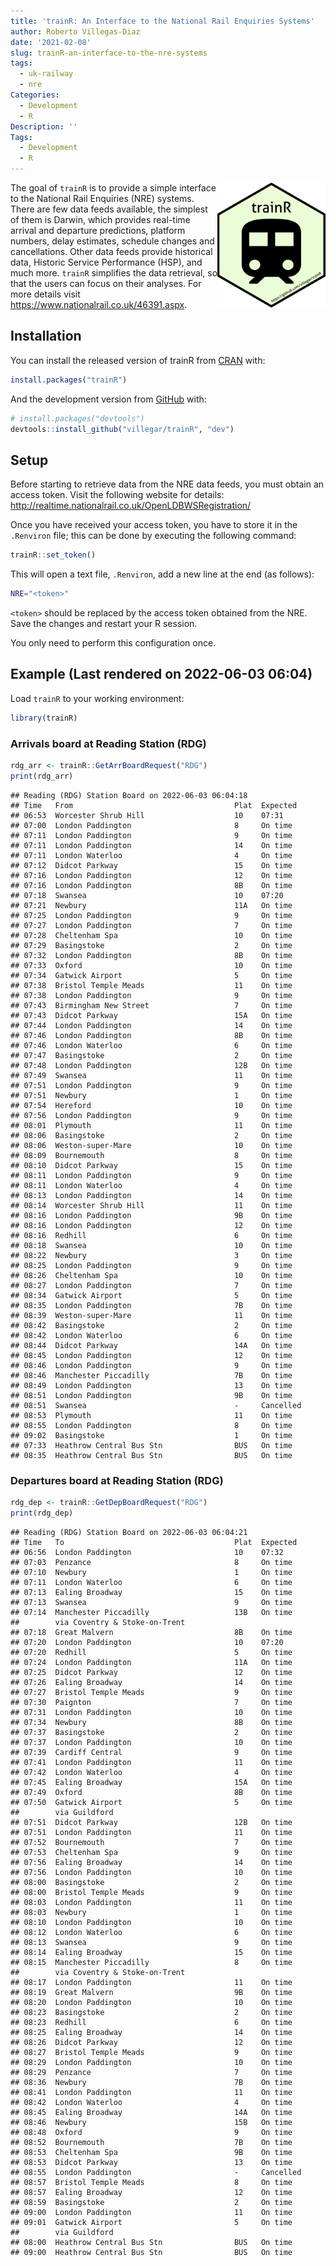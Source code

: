 ```yaml
---
title: 'trainR: An Interface to the National Rail Enquiries Systems'
author: Roberto Villegas-Diaz
date: '2021-02-08'
slug: trainR-an-interface-to-the-nre-systems
tags:
  - uk-railway
  - nre
Categories:
  - Development
  - R
Description: ''
Tags:
  - Development
  - R
---
```


<img src="https://raw.githubusercontent.com/villegar/trainR/main/inst/images/logo.png" alt="logo" align="right" height=200px/>

The goal of `trainR` is to provide a simple interface to the 
National Rail Enquiries (NRE) systems. There are few data feeds 
available, the simplest of them is Darwin, which provides real-time 
arrival and departure predictions, platform numbers, delay estimates, 
schedule changes and cancellations. Other data feeds provide historical 
data, Historic Service Performance (HSP), and much more. `trainR` 
simplifies the data retrieval, so that the users can focus on their 
analyses. For more details visit 
https://www.nationalrail.co.uk/46391.aspx.

## Installation

You can install the released version of trainR from [CRAN](https://CRAN.R-project.org) with:

``` r
install.packages("trainR")
```

And the development version from [GitHub](https://github.com/) with:

``` r
# install.packages("devtools")
devtools::install_github("villegar/trainR", "dev")
```

## Setup
Before starting to retrieve data from the NRE data feeds, you must obtain an access token. 
Visit the following website for details: http://realtime.nationalrail.co.uk/OpenLDBWSRegistration/

Once you have received your access token, you have to store it in the `.Renviron` file; this can be 
done by executing the following command:


```r
trainR::set_token()
```

This will open a text file, `.Renviron`, add a new line at the end (as follows):

```bash
NRE="<token>"
```

`<token>` should be replaced by the access token obtained from the NRE. Save the changes and restart 
your R session.

You only need to perform this configuration once.

## Example (Last rendered on 2022-06-03 06:04)

Load `trainR` to your working environment:

```r
library(trainR)
```

### Arrivals board at Reading Station (RDG)


```r
rdg_arr <- trainR::GetArrBoardRequest("RDG")
print(rdg_arr)
```

```
## Reading (RDG) Station Board on 2022-06-03 06:04:18
## Time   From                                    Plat  Expected
## 06:53  Worcester Shrub Hill                    10    07:31
## 07:00  London Paddington                       8     On time
## 07:11  London Paddington                       9     On time
## 07:11  London Paddington                       14    On time
## 07:11  London Waterloo                         4     On time
## 07:12  Didcot Parkway                          15    On time
## 07:16  London Paddington                       12    On time
## 07:16  London Paddington                       8B    On time
## 07:18  Swansea                                 10    07:20
## 07:21  Newbury                                 11A   On time
## 07:25  London Paddington                       9     On time
## 07:27  London Paddington                       7     On time
## 07:28  Cheltenham Spa                          10    On time
## 07:29  Basingstoke                             2     On time
## 07:32  London Paddington                       8B    On time
## 07:33  Oxford                                  10    On time
## 07:34  Gatwick Airport                         5     On time
## 07:38  Bristol Temple Meads                    11    On time
## 07:38  London Paddington                       9     On time
## 07:43  Birmingham New Street                   7     On time
## 07:43  Didcot Parkway                          15A   On time
## 07:44  London Paddington                       14    On time
## 07:46  London Paddington                       8B    On time
## 07:46  London Waterloo                         6     On time
## 07:47  Basingstoke                             2     On time
## 07:48  London Paddington                       12B   On time
## 07:49  Swansea                                 11    On time
## 07:51  London Paddington                       9     On time
## 07:51  Newbury                                 1     On time
## 07:54  Hereford                                10    On time
## 07:56  London Paddington                       9     On time
## 08:01  Plymouth                                11    On time
## 08:06  Basingstoke                             2     On time
## 08:06  Weston-super-Mare                       10    On time
## 08:09  Bournemouth                             8     On time
## 08:10  Didcot Parkway                          15    On time
## 08:11  London Paddington                       9     On time
## 08:11  London Waterloo                         4     On time
## 08:13  London Paddington                       14    On time
## 08:14  Worcester Shrub Hill                    11    On time
## 08:16  London Paddington                       9B    On time
## 08:16  London Paddington                       12    On time
## 08:16  Redhill                                 6     On time
## 08:18  Swansea                                 10    On time
## 08:22  Newbury                                 3     On time
## 08:25  London Paddington                       9     On time
## 08:26  Cheltenham Spa                          10    On time
## 08:27  London Paddington                       7     On time
## 08:34  Gatwick Airport                         5     On time
## 08:35  London Paddington                       7B    On time
## 08:39  Weston-super-Mare                       11    On time
## 08:42  Basingstoke                             2     On time
## 08:42  London Waterloo                         6     On time
## 08:44  Didcot Parkway                          14A   On time
## 08:45  London Paddington                       12    On time
## 08:46  London Paddington                       9     On time
## 08:46  Manchester Piccadilly                   7B    On time
## 08:49  London Paddington                       13    On time
## 08:51  London Paddington                       9B    On time
## 08:51  Swansea                                 -     Cancelled
## 08:53  Plymouth                                11    On time
## 08:55  London Paddington                       8     On time
## 09:02  Basingstoke                             1     On time
## 07:33  Heathrow Central Bus Stn                BUS   On time
## 08:35  Heathrow Central Bus Stn                BUS   On time
```

### Departures board at Reading Station (RDG)


```r
rdg_dep <- trainR::GetDepBoardRequest("RDG")
print(rdg_dep)
```

```
## Reading (RDG) Station Board on 2022-06-03 06:04:21
## Time   To                                      Plat  Expected
## 06:56  London Paddington                       10    07:32
## 07:03  Penzance                                8     On time
## 07:10  Newbury                                 1     On time
## 07:11  London Waterloo                         6     On time
## 07:13  Ealing Broadway                         15    On time
## 07:13  Swansea                                 9     On time
## 07:14  Manchester Piccadilly                   13B   On time
##        via Coventry & Stoke-on-Trent           
## 07:18  Great Malvern                           8B    On time
## 07:20  London Paddington                       10    07:20
## 07:20  Redhill                                 5     On time
## 07:24  London Paddington                       11A   On time
## 07:25  Didcot Parkway                          12    On time
## 07:26  Ealing Broadway                         14    On time
## 07:27  Bristol Temple Meads                    9     On time
## 07:30  Paignton                                7     On time
## 07:31  London Paddington                       10    On time
## 07:34  Newbury                                 8B    On time
## 07:37  Basingstoke                             2     On time
## 07:37  London Paddington                       10    On time
## 07:39  Cardiff Central                         9     On time
## 07:41  London Paddington                       11    On time
## 07:42  London Waterloo                         4     On time
## 07:45  Ealing Broadway                         15A   On time
## 07:49  Oxford                                  8B    On time
## 07:50  Gatwick Airport                         5     On time
##        via Guildford                           
## 07:51  Didcot Parkway                          12B   On time
## 07:51  London Paddington                       11    On time
## 07:52  Bournemouth                             7     On time
## 07:53  Cheltenham Spa                          9     On time
## 07:56  Ealing Broadway                         14    On time
## 07:56  London Paddington                       10    On time
## 08:00  Basingstoke                             2     On time
## 08:00  Bristol Temple Meads                    9     On time
## 08:03  London Paddington                       11    On time
## 08:03  Newbury                                 1     On time
## 08:10  London Paddington                       10    On time
## 08:12  London Waterloo                         6     On time
## 08:13  Swansea                                 9     On time
## 08:14  Ealing Broadway                         15    On time
## 08:15  Manchester Piccadilly                   8     On time
##        via Coventry & Stoke-on-Trent           
## 08:17  London Paddington                       11    On time
## 08:19  Great Malvern                           9B    On time
## 08:20  London Paddington                       10    On time
## 08:23  Basingstoke                             2     On time
## 08:23  Redhill                                 6     On time
## 08:25  Ealing Broadway                         14    On time
## 08:26  Didcot Parkway                          12    On time
## 08:27  Bristol Temple Meads                    9     On time
## 08:29  London Paddington                       10    On time
## 08:29  Penzance                                7     On time
## 08:36  Newbury                                 7B    On time
## 08:41  London Paddington                       11    On time
## 08:42  London Waterloo                         4     On time
## 08:45  Ealing Broadway                         14A   On time
## 08:46  Newbury                                 15B   On time
## 08:48  Oxford                                  9     On time
## 08:52  Bournemouth                             7B    On time
## 08:53  Cheltenham Spa                          9B    On time
## 08:53  Didcot Parkway                          13    On time
## 08:55  London Paddington                       -     Cancelled
## 08:57  Bristol Temple Meads                    8     On time
## 08:57  Ealing Broadway                         12    On time
## 08:59  Basingstoke                             2     On time
## 09:00  London Paddington                       11    On time
## 09:01  Gatwick Airport                         5     On time
##        via Guildford                           
## 08:00  Heathrow Central Bus Stn                BUS   On time
## 09:00  Heathrow Central Bus Stn                BUS   On time
```
